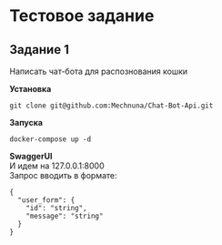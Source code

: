 # Тестовое задание

## Задание 1
Написать чат-бота для распознования кошки

**Установка**

``git clone git@github.com:Mechnuna/Chat-Bot-Api.git``

**Запуска**

``docker-compose up -d``

**SwaggerUI**  
И идем на 127.0.0.1:8000  
Запрос вводить в формате:
```
{
  "user_form": {
    "id": "string",
    "message": "string"
  }
}  
```
